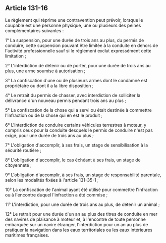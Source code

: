 Article 131-16
----
Le règlement qui réprime une contravention peut prévoir, lorsque le coupable est
une personne physique, une ou plusieurs des peines complémentaires suivantes :

1° La suspension, pour une durée de trois ans au plus, du permis de conduire,
cette suspension pouvant être limitée à la conduite en dehors de l'activité
professionnelle sauf si le règlement exclut expressément cette limitation ;

2° L'interdiction de détenir ou de porter, pour une durée de trois ans au plus,
une arme soumise à autorisation ;

3° La confiscation d'une ou de plusieurs armes dont le condamné est propriétaire
ou dont il a la libre disposition ;

4° Le retrait du permis de chasser, avec interdiction de solliciter la
délivrance d'un nouveau permis pendant trois ans au plus ;

5° La confiscation de la chose qui a servi ou était destinée à commettre
l'infraction ou de la chose qui en est le produit ;

6° L'interdiction de conduire certains véhicules terrestres à moteur, y compris
ceux pour la conduite desquels le permis de conduire n'est pas exigé, pour une
durée de trois ans au plus ;

7° L'obligation d'accomplir, à ses frais, un stage de sensibilisation à la
sécurité routière ;

8° L'obligation d'accomplir, le cas échéant à ses frais, un stage de citoyenneté
;

9° L'obligation d'accomplir, à ses frais, un stage de responsabilité parentale,
selon les modalités fixées à l'article 131-35-1 ;

10° La confiscation de l'animal ayant été utilisé pour commettre l'infraction ou
à l'encontre duquel l'infraction a été commise ;

11° L'interdiction, pour une durée de trois ans au plus, de détenir un animal ;

12° Le retrait pour une durée d'un an au plus des titres de conduite en mer des
navires de plaisance à moteur et, à l'encontre de toute personne embarquée sur
un navire étranger, l'interdiction pour un an au plus de pratiquer la navigation
dans les eaux territoriales ou les eaux intérieures maritimes françaises.
